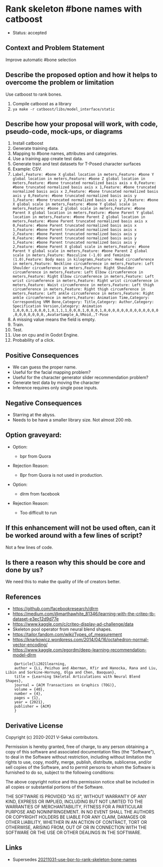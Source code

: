 # Rank skeleton #bone names with catboost

- Status: accepted <!-- draft | rejected | accepted | deprecated | superseded by -->

## Context and Problem Statement

Improve automatic #bone selection

## Describe the proposed option and how it helps to overcome the problem or limitation

Use catboost to rank bones.

1. Compile catboost as a library
2. `ya make -r catboost/libs/model_interface/static`

## Describe how your proposal will work, with code, pseudo-code, mock-ups, or diagrams

1.  Install catboost
2.  Generate training data.
3.  Mapping to #bone names, attributes and categories.
4.  Use a training app create test data.
5.  Generate train and test datasets for T-Posed character surfaces
6.  Example: CSV.
7.  `Label,Feature: #bone X global location in meters,Feature: #bone Y global location in meters,Feature: #bone Z global location in meters,Feature: #bone truncated normalized basis axis x 0,Feature: #bone truncated normalized basis axis x 1,Feature: #bone truncated normalized basis axis x 2,Feature: #bone truncated normalized basis axis y 0,Feature: #bone truncated normalized basis axis y 1,Feature: #bone truncated normalized basis axis y 2,Feature: #bone X global scale in meters,Feature: #bone Y global scale in meters,Feature: #bone Z global scale in meters,Feature: #bone Parent X global location in meters,Feature: #bone Parent Y global location in meters,Feature: #bone Parent Z global location in meters,Feature: #bone Parent truncated normalized basis axis x 0,Feature: #bone Parent truncated normalized basis axis x 1,Feature: #bone Parent truncated normalized basis axis x 2,Feature: #bone Parent truncated normalized basis axis y 0,Feature: #bone Parent truncated normalized basis axis y 1,Feature: #bone Parent truncated normalized basis axis y 2,Feature: #bone Parent X global scale in meters,Feature: #bone Parent Y global scale in meters,Feature: #bone Parent Z global scale in meters,Feature: Masculine (-1.0) and feminine (1.0),Feature: Body mass in kilograms,Feature: Head circumference in meters,Feature: Neckline circumference in meters,Feature: Left Shoulder circumference in meters,Feature: Right Shoulder circumference in meters,Feature: Left Elbow circumference in meters,Feature: Right Elbow circumference in meters,Feature: Left wrist circumference in meters,Feature: Right wrist circumference in meters,Feature: Waist circumference in meters,Feature: Left thigh circumference in meters,Feature: Right thigh circumference in meters,Feature: Left ankle circumference in meters,Feature: Right ankle circumference in meters,Feature: Animation Time,Category: Corresponding VRM Bone,Category: Title,Category: Author,Category: Specification Version,Category: Animation 1,0,0,0,1,0,0,0,1,0,1,1,1,0,0,0,1,0,0,0,1,0,0,0,0,0,0,0,0,0,0,0,0,0,0,0,0,0,0,0,0,,AvatarSample_A,VRoid,,T-Pose`
8.  A missing value means the field is empty.
9.  Train.
10. Test.
11. Use on cpu and in Godot Engine.
12. Probability of a click.

## Positive Consequences <!-- optional -->

- We can guess the proper name.
- Useful for the facial mapping problem?
- Useful for the character generator slider recommendation problem?
- Generate test data by moving the character
- Inference requires only single pose inputs.

## Negative Consequences <!-- optional -->

- Starring at the abyss.
- Needs to be have a smaller library size. Not almost 200 mb.

## Option graveyard: <!-- same as above -->

- Option:
  - bpr from Quora
- Rejection Reason:

  - Bpr from Quora is not used in production.

- Option:
  - dlrm from facebook
- Rejection Reason:
  - Too difficult to run

## If this enhancement will not be used often, can it be worked around with a few lines of script?

Not a few lines of code.

## Is there a reason why this should be core and done by us?

We need this to make the quality of life of creators better.

## References <!-- optional -->

- https://github.com/facebookresearch/dlrm
- https://medium.com/@marthawhite_81346/learning-with-the-criteo-tb-dataset-e3ec12d9d77e
- https://www.kaggle.com/c/criteo-display-ad-challenge/data
- Skeleton pool operator from neural blend shapes.
- https://tailor.fandom.com/wiki/Types_of_measurement
- https://knarkowicz.wordpress.com/2014/04/16/octahedron-normal-vector-encoding/
- https://www.kaggle.com/egordm/deep-learning-recommendation-model-dlrm

```
    @article{li2021learning,
    author = {Li, Peizhuo and Aberman, Kfir and Hanocka, Rana and Liu, Libin and Sorkine-Hornung, Olga and Chen, Baoquan},
    title = {Learning Skeletal Articulations with Neural Blend Shapes},
    journal = {ACM Transactions on Graphics (TOG)},
    volume = {40},
    number = {4},
    pages = {1},
    year = {2021},
    publisher = {ACM}
    }
```

## Derivative License

Copyright (c) 2020-2021 V-Sekai contributors.

Permission is hereby granted, free of charge, to any person obtaining a copy
of this software and associated documentation files (the "Software"), to deal
in the Software without restriction, including without limitation the rights
to use, copy, modify, merge, publish, distribute, sublicense, and/or sell
copies of the Software, and to permit persons to whom the Software is
furnished to do so, subject to the following conditions:

The above copyright notice and this permission notice shall be included in all
copies or substantial portions of the Software.

THE SOFTWARE IS PROVIDED "AS IS", WITHOUT WARRANTY OF ANY KIND, EXPRESS OR
IMPLIED, INCLUDING BUT NOT LIMITED TO THE WARRANTIES OF MERCHANTABILITY,
FITNESS FOR A PARTICULAR PURPOSE AND NONINFRINGEMENT. IN NO EVENT SHALL THE
AUTHORS OR COPYRIGHT HOLDERS BE LIABLE FOR ANY CLAIM, DAMAGES OR OTHER
LIABILITY, WHETHER IN AN ACTION OF CONTRACT, TORT OR OTHERWISE, ARISING FROM,
OUT OF OR IN CONNECTION WITH THE SOFTWARE OR THE USE OR OTHER DEALINGS IN THE
SOFTWARE.

## Links

* Supersedes [20211031-use-bpr-to-rank-skeleton-bone-names](20211031-use-bpr-to-rank-skeleton-bone-names.md)
